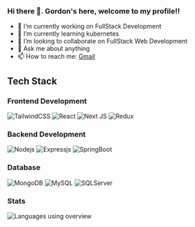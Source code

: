 ### Hi there 👋. Gordon's here, welcome to my profile!!

- 🔭 I’m currently working on FullStack Development
- 🌱 I’m currently learning kubernetes
- 👯 I’m looking to collaborate on FullStack Web Development
- 💬 Ask me about anything
- 📫 How to reach me: <a href="mailto:lenguyenquocdat1219@gmail.com">Gmail</a>

## Tech Stack

### Frontend Development

![TailwindCSS](https://img.shields.io/badge/tailwindcss-%2338B2AC.svg?style=for-the-badge&logo=tailwind-css&logoColor=white)
![React](https://img.shields.io/badge/react-%2320232a.svg?style=for-the-badge&logo=react&logoColor=%2361DAFB)
![Next JS](https://img.shields.io/badge/Next-black?style=for-the-badge&logo=next.js&logoColor=white)
![Redux](https://img.shields.io/badge/redux-%23593d88.svg?style=for-the-badge&logo=redux&logoColor=white)

### Backend Development

![Nodejs](https://img.shields.io/badge/Node.js-43853D?style=for-the-badge&logo=node.js&logoColor=white)
![Expressjs](https://img.shields.io/badge/Express.js-43853D?style=for-the-badge&logo=express&logoColor=white)
![SpringBoot](https://img.shields.io/badge/SpringBoot-43853D?style=for-the-badge&logo=springboot&logoColor=white)

### Database

![MongoDB](https://img.shields.io/badge/MongoDB-%234ea94b.svg?style=for-the-badge&logo=mongodb&logoColor=white)
![MySQL](https://img.shields.io/badge/mysql-%2300f.svg?style=for-the-badge&logo=mysql&logoColor=white)
![SQLServer](https://img.shields.io/badge/SQL%20Server-white.svg?style=for-the-badge&logo=sqlserver&logoColor=white)

### Stats

![Languages using overview](https://github-readme-stats.vercel.app/api/top-langs/?username=QuocDat1219&layout=compact)

